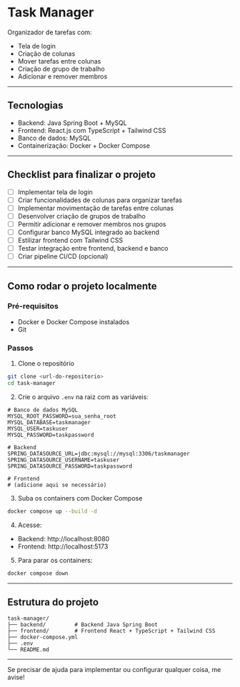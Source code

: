 # Task Manager

Organizador de tarefas com:

- Tela de login  
- Criação de colunas  
- Mover tarefas entre colunas  
- Criação de grupo de trabalho  
- Adicionar e remover membros  

---

## Tecnologias

- Backend: Java Spring Boot + MySQL  
- Frontend: React.js com TypeScript + Tailwind CSS  
- Banco de dados: MySQL  
- Containerização: Docker + Docker Compose  

---

## Checklist para finalizar o projeto

- [ ] Implementar tela de login  
- [ ] Criar funcionalidades de colunas para organizar tarefas  
- [ ] Implementar movimentação de tarefas entre colunas  
- [ ] Desenvolver criação de grupos de trabalho  
- [ ] Permitir adicionar e remover membros nos grupos  
- [ ] Configurar banco MySQL integrado ao backend  
- [ ] Estilizar frontend com Tailwind CSS  
- [ ] Testar integração entre frontend, backend e banco  
- [ ] Criar pipeline CI/CD (opcional)  

---

## Como rodar o projeto localmente

### Pré-requisitos

- Docker e Docker Compose instalados  
- Git  

### Passos

1. Clone o repositório

```bash
git clone <url-do-repositorio>
cd task-manager
```

2. Crie o arquivo `.env` na raiz com as variáveis:

```env
# Banco de dados MySQL
MYSQL_ROOT_PASSWORD=sua_senha_root
MYSQL_DATABASE=taskmanager
MYSQL_USER=taskuser
MYSQL_PASSWORD=taskpassword

# Backend
SPRING_DATASOURCE_URL=jdbc:mysql://mysql:3306/taskmanager
SPRING_DATASOURCE_USERNAME=taskuser
SPRING_DATASOURCE_PASSWORD=taskpassword

# Frontend
# (adicione aqui se necessário)
```

3. Suba os containers com Docker Compose

```bash
docker compose up --build -d
```

4. Acesse:

- Backend: http://localhost:8080  
- Frontend: http://localhost:5173 

5. Para parar os containers:

```bash
docker compose down
```

---

## Estrutura do projeto

```
task-manager/
├── backend/         # Backend Java Spring Boot
├── frontend/        # Frontend React + TypeScript + Tailwind CSS
├── docker-compose.yml
├── .env
└── README.md
```

---

Se precisar de ajuda para implementar ou configurar qualquer coisa, me avise!